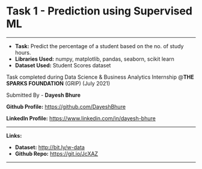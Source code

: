 # Task 1 - Prediction using Supervised ML
---

* **Task:** Predict the percentage of a student based on the no. of study hours.
* **Libraries Used:** numpy, matplotlib, pandas, seaborn, scikit learn
* **Dataset Used:** Student Scores dataset

Task completed during Data Science & Business Analytics Internship @**THE SPARKS FOUNDATION** (GRIP) (July 2021)

Submitted By -
**Dayesh Bhure**

**Github Profile:** https://github.com/DayeshBhure

**LinkedIn Profile:** https://www.linkedin.com/in/dayesh-bhure

---

**Links:**

* **Dataset:** http://bit.ly/w-data
* **Github Repo:** https://git.io/JcXAZ

---
